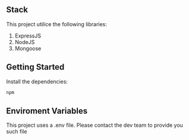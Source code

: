 ## Stack

This project utilice the following libraries:

1. ExpressJS
2. NodeJS
3. Mongoose


## Getting Started

Install the dependencies:

```bash
npm
```

## Enviroment Variables

This project uses a .env file. Please contact the dev team to provide you such file